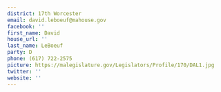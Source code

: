 ```yaml
---
district: 17th Worcester
email: david.leboeuf@mahouse.gov
facebook: ''
first_name: David
house_url: ''
last_name: LeBoeuf
party: D
phone: (617) 722-2575
picture: https://malegislature.gov/Legislators/Profile/170/DAL1.jpg
twitter: ''
website: ''
---
```


